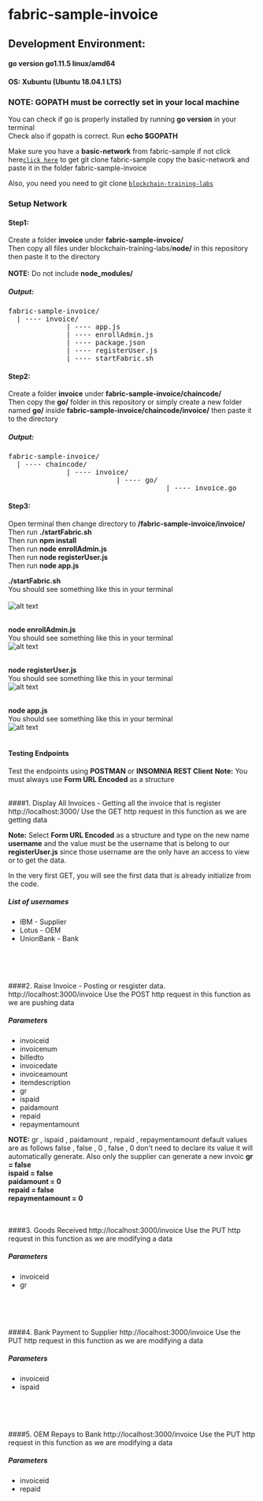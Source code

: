 # fabric-sample-invoice

## Development Environment:
#### go version go1.11.5 linux/amd64
#### OS: Xubuntu (Ubuntu 18.04.1 LTS)


### NOTE: GOPATH must be correctly set in your local machine
You can check if go is properly installed by running **go version** in your terminal
<br />
Check also if gopath is correct. Run **echo $GOPATH**

Make sure you have a **basic-network** from fabric-sample if not click here[`click here`](https://github.com/hyperledger/fabric-samples) to get git clone fabric-sample copy the basic-network and paste it in the folder fabric-sample-invoice

Also, you need you need to git clone [`blockchain-training-labs`](https://github.com/bchinc/blockchain-training-labs)


### Setup Network
#### Step1:
Create a folder **invoice** under **fabric-sample-invoice/**
<br />
Then copy all files under blockchain-training-labs/**node/** in this repository then paste it to the directory
<br />
<br />
**NOTE:** Do not include **node_modules/**

##### Output:

<pre>fabric-sample-invoice/
  | ---- invoice/
              | ---- app.js
              | ---- enrollAdmin.js
              | ---- package.json
              | ---- registerUser.js
              | ---- startFabric.sh
</pre>

#### Step2:
Create a folder **invoice** under **fabric-sample-invoice/chaincode/**
<br />
Then copy the **go/** folder in this repository or simply create a new folder named **go/** inside **fabric-sample-invoice/chaincode/invoice/** then paste it to the directory
<br />

##### Output:

<pre>fabric-sample-invoice/
  | ---- chaincode/
              | ---- invoice/
                          | ---- go/
                                      | ---- invoice.go
</pre>

#### Step3:
Open terminal then change directory to **/fabric-sample-invoice/invoice/**
Then run **./startFabric.sh**
<br />
Then run **npm install**
<br />
Then run **node enrollAdmin.js**
<br />
Then run **node registerUser.js**
<br />
Then run **node app.js**
<br />

**./startFabric.sh**
<br />
You should see something like this in your terminal
<br />  
![alt text](https://github.com/jeffcamz/fabric-sample-invoice/blob/master/Hyperledger%20Documentation%20Pics/startfabric.png)
<br />
<br />

**node enrollAdmin.js**
<br />
You should see something like this in your terminal
<br />
![alt text](https://github.com/jeffcamz/fabric-sample-invoice/blob/master/Hyperledger%20Documentation%20Pics/enroll.png)
<br />
<br />

**node registerUser.js**
<br />
You should see something like this in your terminal
<br />
![alt text](https://github.com/jeffcamz/fabric-sample-invoice/blob/master/Hyperledger%20Documentation%20Pics/register.png)
<br />
<br />

**node app.js**
<br />
You should see something like this in your terminal
<br />
![alt text](https://github.com/jeffcamz/fabric-sample-invoice/blob/master/Hyperledger%20Documentation%20Pics/app.js.png)
<br />
<br />

#### Testing Endpoints

Test the endpoints using **POSTMAN** or **INSOMNIA REST Client**
**Note:**  You must always use **Form URL Encoded** as a structure
<br />
<br />


####1. Display All Invoices - Getting all the invoice that is register
http://localhost:3000/
Use the GET http request in this function as we are getting data

**Note:** Select **Form URL Encoded** as a structure and type on the new name **username** and the value must be the username that is belong to our **registerUser.js** since those username are the only have an access to view or to get the data.

In the very first GET, you will see the first data that is already initialize from the code. 

##### List of usernames
+ IBM - Supplier
+ Lotus - OEM
+ UnionBank - Bank
<br />
<br />
<br />

####2. Raise Invoice - Posting or resgister data.
http://localhost:3000/invoice
Use the POST http request in this function as we are pushing data

##### Parameters
+ invoiceid
+ invoicenum
+ billedto
+ invoicedate
+ invoiceamount
+ itemdescription
+ gr
+ ispaid
+ paidamount
+ repaid
+ repaymentamount

**NOTE:** gr , ispaid , paidamount , repaid , repaymentamount default values are as follows false , false , 0 , false , 0 don't need to declare its value it will automatically generate. Also only the supplier can generate a new invoic
**gr = false**
<br />
**ispaid = false**
<br />
**paidamount = 0**
<br />
**repaid = false**
<br />
**repaymentamount = 0**
<br />
<br />
<br />

####3. Goods Received
http://localhost:3000/invoice
Use the PUT http request in this function as we are modifying a data

##### Parameters
+ invoiceid
+ gr
<br />
<br />
<br />

####4. Bank Payment to Supplier
http://localhost:3000/invoice
Use the PUT http request in this function as we are modifying a data

##### Parameters
+ invoiceid
+ ispaid
<br />
<br />
<br />

####5. OEM Repays to Bank
http://localhost:3000/invoice
Use the PUT http request in this function as we are modifying a data

##### Parameters
+ invoiceid
+ repaid
